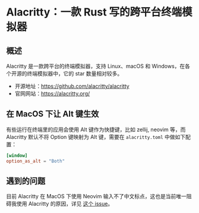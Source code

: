 # Alacritty：一款 Rust 写的跨平台终端模拟器

## 概述

Alacritty 是一款跨平台的终端模拟器，支持 Linux、macOS 和 Windows，在各个开源的终端模拟器中，它的 star 数量相对较多。

* 开源地址：https://github.com/alacritty/alacritty
* 官网网站：https://alacritty.org/

## 在 MacOS 下让 Alt 键生效

有些运行在终端里的应用会使用 Alt 键作为快捷键，比如 zellij, neovim 等，而 Alacritty 默认不将 Option 键映射为 Alt 键，需要在 `alacritty.toml` 中做如下配置：

```toml showLineNubmers title="alacritty.toml"
[window]
option_as_alt = "Both"
```

## 遇到的问题

目前 Alacritty 在 MacOS 下使用 Neovim 输入不了中文标点，这也是当前唯一阻碍我使用 Alacritty 的原因，详见 [这个 issue](https://github.com/rime/squirrel/issues/827#issuecomment-2412653580)。
